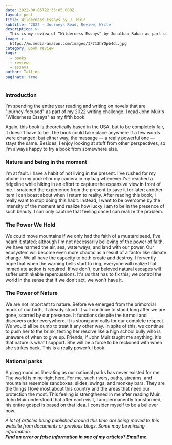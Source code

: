 ```yaml
---
date: 2022-08-05T22:35:05.000Z
layout: post
title: Wilderness Essays by J. Muir
subtitle: '2022 — Journeys Read, Review, Write'
description: >-
  This is my review of “Wilderness Essays” by Jonathan Raban as part of my 2022 — “Journeys Read, Review, Write” series.
image: >-
  https://m.media-amazon.com/images/I/713hYOpb4cL.jpg
category: Book review
tags:
  - books
  - reviews
  - essays
author: Tallinn
paginate: true
---
```

<!-- wp:table-of-contents {"headings":[{"content":"","level":2,"link":null}]} -->
<ol></ol>
<!-- /wp:table-of-contents -->

<!-- wp:heading {"level":3} -->
<h3 id="introduction">Introduction</h3>
<!-- /wp:heading -->

<!-- wp:paragraph -->
<p>I'm spending the entire year reading and writing on novels that are "journey-focused" as part of my 2022 writing challenge. I read John Muir's "Wilderness Essays" as my fifth book.</p>
<!-- /wp:paragraph -->

<!-- wp:more -->
<!--more-->
<!-- /wp:more -->

<!-- wp:paragraph -->
<p>Again, this book is theoretically based in the USA, but to be completely fair, it doesn't have to be. The book could take place anywhere if a few words were changed; but either way, the message — a really powerful one — stays the same. Besides, I enjoy looking at stuff from other perspectives, so I'm always happy to try a book from somewhere else.</p>
<!-- /wp:paragraph -->

<!-- wp:heading {"level":3} -->
<h3 id="preparation">Nature and being in the moment</h3>
<!-- /wp:heading -->

<!-- wp:paragraph -->
<p>I'm at fault. I have a habit of not living in the present. I've rushed for my phone in my pocket or my camera in my bag whenever I've reached a ridgeline while hiking in an effort to capture the expansive view in front of me. I snatched the experience from the present to save it for later; another item I can boast about when I return to reality. After reading this book, I really want to stop doing this habit. Instead, I want to be overcome by the intensity of the moment and realize how lucky I am to be in the presence of such beauty. I can only capture that feeling once I can realize the problem.</p>
<!-- /wp:paragraph -->

<!-- wp:heading {"level":3} -->
<h3 id="the-power-we-hold">The Power We Hold</h3>
<!-- /wp:heading -->

<!-- wp:paragraph -->
<p>We could move mountains if we only had the faith of a mustard seed, I've heard it stated; although I'm not necessarily believing of the power of faith, we have harmed the air, sea, waterways, and land with our power. Our ecosystem will become even more chaotic as a result of a factor like climate change. We all have the capacity to both create and destroy. I fervently hope that when the warning bells start to ring, everyone will realize that immediate action is required. If we don't, our beloved natural escapes will suffer unthinkable repercussions. It's <em>us</em> that has to fix this; we control the world in the sense that if we don't act, we won't have it.</p>
<!-- /wp:paragraph -->

<!-- wp:heading {"level":3} -->
<h3 id="the-power-of-nature">The Power of Nature</h3>
<!-- /wp:heading -->

<!-- wp:paragraph -->
<p>We are not important to nature. Before we emerged from the primordial muck of our birth, it already stood. It will continue to stand long after we are gone, scarred by our presence. It functions despite the turmoil and discovers order everywhere. It is strong and calls for our complete respect. We would all be dumb to treat it any other way. In spite of this, we continue to push her to the brink, testing her resolve like a high school bully who is unaware of when to give up. Friends, if John Muir taught me anything, it's that nature is what I support. She will be a force to be reckoned with when she strikes back. This is a really powerful book.</p>
<!-- /wp:paragraph -->

<!-- wp:heading {"level":3} -->
<h3 id="national-parks">National parks</h3>
<!-- /wp:heading -->

<!-- wp:paragraph -->
<p>A playground as liberating as our national parks has never existed for me. The world is mine right here. For me, such rivers, paths, streams, and mountains resemble sandboxes, slides, swings, and monkey bars. They are the things I love most about this country and the areas that need our protection the most. This feeling is strengthened in me after reading Muir. John Muir understood that after each visit, I am permanently transformed; his entire gospel is based on that idea. I consider myself to be a believer now.</p>
<!-- /wp:paragraph -->

<!-- wp:paragraph -->
<p><em>A lot of articles being published around this time are being moved to this website from documents or previous blogs. Some may be missing information.</em><br><em><strong>Find an error or false information in one of my articles? <a href="mailto:nnillatblog@gmail.com">Email me</a>.</strong></em></p>
<!-- /wp:paragraph -->
